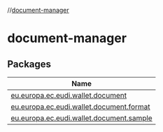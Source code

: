 //[document-manager](index.md)

# document-manager

## Packages

| Name                                                                                                           |
|----------------------------------------------------------------------------------------------------------------|
| [eu.europa.ec.eudi.wallet.document](document-manager/eu.europa.ec.eudi.wallet.document/index.md)               |
| [eu.europa.ec.eudi.wallet.document.format](document-manager/eu.europa.ec.eudi.wallet.document.format/index.md) |
| [eu.europa.ec.eudi.wallet.document.sample](document-manager/eu.europa.ec.eudi.wallet.document.sample/index.md) |
